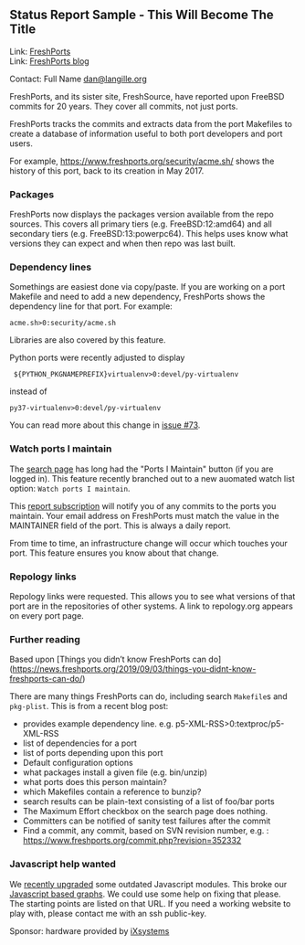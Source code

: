 ## Status Report Sample - This Will Become The Title ##

Link:	 [FreshPorts](http://freshports.org/)  
Link:	 [FreshPorts blog](http://news.freshports.org/)  

Contact: Full Name <dan@langille.org>  

FreshPorts, and its sister site, FreshSource, have reported
upon FreeBSD commits for 20 years. They cover all commits,
not just ports.

FreshPorts tracks the commits and extracts data from the
port Makefiles to create a database of information useful
to both port developers and port users.

For example, https://www.freshports.org/security/acme.sh/ shows
the history of this port, back to its creation in May 2017.

### Packages ###

FreshPorts now displays the packages version available from the
repo sources. This covers all primary tiers (e.g. FreeBSD:12:amd64)
and all secondary tiers (e.g. FreeBSD:13:powerpc64). This helps
uses know what versions they can expect and when then repo was last
built.

### Dependency lines ###

Somethings are easiest done via copy/paste. If you are working on a port
Makefile and need to add a new dependency, FreshPorts shows the dependency
line for that port.  For example:

```
acme.sh>0:security/acme.sh
```

Libraries are also covered by this feature.

Python ports were recently adjusted to display

```
 ${PYTHON_PKGNAMEPREFIX}virtualenv>0:devel/py-virtualenv
```

instead of

```
py37-virtualenv>0:devel/py-virtualenv
```

You can read more about this change in [issue
#73](https://github.com/FreshPorts/freshports/issues/73).


### Watch ports I maintain ###

The [search page](https://www.freshports.org/search.php) has long had
the "Ports I Maintain" button (if you are logged in). This feature recently
branched out to a new auomated watch list option: `Watch ports I maintain`.

This [report subscription](https://www.freshports.org/report-subscriptions.php) 
will notify you of any commits to the ports you maintain. Your email 
address on FreshPorts must match the value in the MAINTAINER field of the port.
This is always a daily report.

From time to time, an infrastructure change will occur which touches your
port. This feature ensures you know about that change.

### Repology links ###

Repology links were requested. This allows you to see what versions of that
port are in the repositories of other systems. A link to repology.org
appears on every port page.

### Further reading ###

Based upon [Things you didn’t know FreshPorts can do] (https://news.freshports.org/2019/09/03/things-you-didnt-know-freshports-can-do/)


There are many things FreshPorts can do, including search `Makefile`s and
`pkg-plist`. This is from a recent blog post:

* provides example dependency line. e.g. p5-XML-RSS>0:textproc/p5-XML-RSS
* list of dependencies for a port
* list of ports depending upon this port
* Default configuration options
* what packages install a given file (e.g. bin/unzip)
* what ports does this person maintain?
* which Makefiles contain a reference to bunzip?
* search results can be plain-text consisting of a list of foo/bar ports
* The Maximum Effort checkbox on the search page does nothing.
* Committers can be notified of sanity test failures after the commit
* Find a commit, any commit, based on SVN revision number, e.g. : https://www.freshports.org/commit.php?revision=352332


### Javascript help wanted ###

We [recently upgraded](https://github.com/FreshPorts/freshports/commit/f620270161dd7818272dfebacacaaf26df5f37e6)
some outdated Javascript modules. This broke our [Javascript based
graphs](https://www.freshports.org/graphs2.php). We could use some help on
fixing that please. The starting points are listed on that URL.  If you need
a working website to play with, please contact me with an ssh public-key.


Sponsor: hardware provided by [iXsystems](https://www.ixsystems.com)
